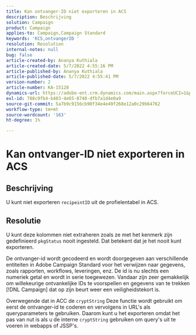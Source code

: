 ```yaml
---
title: Kan ontvanger-ID niet exporteren in ACS
description: Beschrijving
solution: Campaign
product: Campaign
applies-to: Campaign,Campaign Standard
keywords: 'KCS,ontvangerID '
resolution: Resolution
internal-notes: null
bug: false
article-created-by: Ananya Kuthiala
article-created-date: 5/7/2022 4:55:16 PM
article-published-by: Ananya Kuthiala
article-published-date: 5/7/2022 4:55:41 PM
version-number: 2
article-number: KA-15128
dynamics-url: https://adobe-ent.crm.dynamics.com/main.aspx?forceUCI=1&pagetype=entityrecord&etn=knowledgearticle&id=21040874-26ce-ec11-a7b5-0022480a8e40
exl-id: 788c9fb4-b403-4e65-8740-dfb7a1d4e0a9
source-git-commit: 5a7b9c9156cb90f34e4e49f268e12a0c29b64762
workflow-type: tm+mt
source-wordcount: '163'
ht-degree: 1%

---
```


# Kan ontvanger-ID niet exporteren in ACS

## Beschrijving


U kunt niet exporteren `recipeintID` uit de profielentabel in ACS.


## Resolutie


U kunt deze kolommen niet extraheren zoals ze met het kenmerk zijn gedefinieerd `pkgStatus` nooit ingesteld. Dat betekent dat je het nooit kunt exporteren.

De ontvanger-id wordt gecodeerd en wordt doorgegeven aan verschillende entiteiten in Adobe Campaign Standard voor het verwijzen naar gegevens, zoals rapporten, workflows, leveringen, enz. De id is nu slechts een numeriek getal en wordt in serie toegewezen. Vandaar zijn zeer gemakkelijk om willekeurige ontvankelijke IDs te voorspellen en gegevens van te trekken [!DNL Campaign] dat op zijn beurt weer een veiligheidstekort is.

Overwegende dat in ACC de `cryptString` Deze functie wordt gebruikt om eerst de ontvanger-id te coderen en vervolgens in URL&#39;s als queryparameters te gebruiken. Daarom kunt u het exporteren omdat het pas van nut is als u de interne `cryptString` gebruiken om query&#39;s uit te voeren in webapps of JSSP&#39;s.
